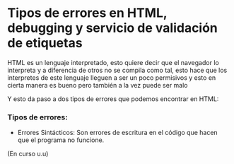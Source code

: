 # Tipos de errores en HTML, debugging y servicio de validación de etiquetas

HTML es un lenguaje interpretado, esto quiere decir que el navegador lo interpreta y a diferencia de otros no se compila como tal, esto hace que los interpretes de este lenguaje lleguen a ser un poco permisivos y esto en cierta manera es bueno pero también a la vez puede ser malo

Y esto da paso a dos tipos de errores que podemos encontrar en HTML:

### Tipos de errores:

* Errores Sintácticos: Son errores de escritura en el código que hacen que el programa no funcione.

(En curso u.u)
